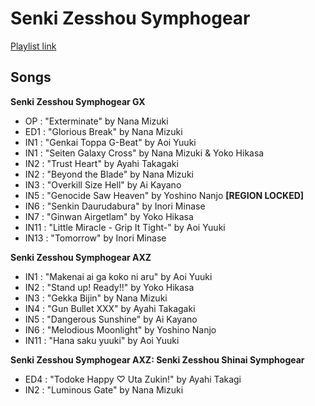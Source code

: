 # Senki Zesshou Symphogear

[Playlist link](https://open.spotify.com/user/fz230568w0ccmom2dg3zvxq1h/playlist/2zpANzeHf3b9UPwevqhRGD)

## Songs

**Senki Zesshou Symphogear GX**
* OP : "Exterminate" by Nana Mizuki
* ED1 : "Glorious Break" by Nana Mizuki
* IN1 : "Genkai Toppa G-Beat" by Aoi Yuuki
* IN1 : "Seiten Galaxy Cross" by Nana Mizuki & Yoko Hikasa
* IN2 : "Trust Heart" by Ayahi Takagaki
* IN2 : "Beyond the Blade" by Nana Mizuki
* IN3 : "Overkill Size Hell" by Ai Kayano
* IN5 : "Genocide Saw Heaven" by Yoshino Nanjo **[REGION LOCKED]**
* IN6 : "Senkin Daurudabura" by Inori Minase
* IN7 : "Ginwan Airgetlam" by Yoko Hikasa
* IN11 : "Little Miracle - Grip It Tight-" by Aoi Yuuki
* IN13 : "Tomorrow" by Inori Minase

**Senki Zesshou Symphogear AXZ**
* IN1 : "Makenai ai ga koko ni aru" by Aoi Yuuki
* IN2 : "Stand up! Ready!!" by Yoko Hikasa
* IN3 : "Gekka Bijin" by Nana Mizuki
* IN4 : "Gun Bullet XXX" by Ayahi Takagaki
* IN5 : "Dangerous Sunshine" by Ai Kayano
* IN6 : "Melodious Moonlight" by Yoshino Nanjo
* IN11 : "Hana saku yuuki" by Aoi Yuuki

**Senki Zesshou Symphogear AXZ: Senki Zesshou Shinai Symphogear**
* ED4 : "Todoke Happy ♡ Uta Zukin!" by Ayahi Takagi
* IN2 : "Luminous Gate" by Nana Mizuki
